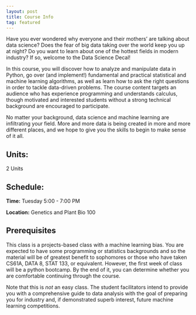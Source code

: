 ```yaml
---
layout: post
title: Course Info
tag: featured
---
```

Have you ever wondered why everyone and their mothers’ are talking about data science? Does the fear of big data taking over the world keep you up at night? Do you want to learn about one of the hottest fields in modern industry? If so, welcome to the Data Science Decal! 

In this course, you will discover how to analyze and manipulate data in Python, go over (and implement!) fundamental and practical statistical and machine learning algorithms, as well as learn how to ask the right questions in order to tackle data-driven problems. The course content targets an audience who has experience programming and understands calculus, though motivated and interested students without a strong technical background are encouraged to participate.

No matter your background, data science and machine learning are infiltrating your field. More and more data is being created in more and more different places, and we hope to give you the skills to begin to make sense of it all.
## Units: 
2 Units

## Schedule:

**Time:** Tuesday 5:00 - 7:00 PM

**Location:** Genetics and Plant Bio 100

## Prerequisites

This class is a projects-based class with a machine learning bias. You are expected to have some programming or statistics backgrounds and so the material will be of greatest benefit to sophomores or those who have taken CS61A, DATA 8, STAT 133, or equivalent. However, the first week of class will be a python bootcamp. By the end of it, you can determine whether you are comfortable continuing through the course. 

Note that this is *not* an easy class. The student facilitators intend to provide you with a comprehensive guide to data analysis with the goal of preparing you for industry and, if demonstrated superb interest, future machine learning competitions.

